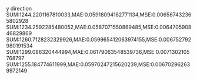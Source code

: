 y direction
SUM:1244.2201167810033,MAE:0.05918094162771134,MSE:0.006567432365802928
SUM:1234.2592285480052,MAE:0.0587071550869485,MSE:0.006470590846829869
SUM:1260.7128232329926,MAE:0.059965412063974155,MSE:0.006752792980191534
SUM:1299.086320444994,MAE:0.06179063548539736,MSE:0.0071302105768797
SUM:1255.184774611999,MAE:0.05970247215620239,MSE:0.006702962639972149